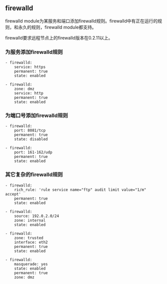 ## firewalld

firewalld module为某服务和端口添加firewalld规则。firewalld中有正在运行的规则，和永久的规则，firewalld module都支持。

firewalld要求远程节点上的firewalld版本在0.2.11以上。

### 为服务添加firewalld规则
```
- firewalld:
    service: https
    permanent: true
    state: enabled
```

```
- firewalld:
    zone: dmz
    service: http
    permanent: true
    state: enabled
```
### 为端口号添加firewalld规则

```
- firewalld:
    port: 8081/tcp
    permanent: true
    state: disabled
```

```
- firewalld:
    port: 161-162/udp
    permanent: true
    state: enabled
```

### 其它复杂的firewalld规则

```
- firewalld:
    rich_rule: 'rule service name="ftp" audit limit value="1/m" accept'
    permanent: true
    state: enabled
```

```
- firewalld:
    source: 192.0.2.0/24
    zone: internal
    state: enabled
```

```
- firewalld:
    zone: trusted
    interface: eth2
    permanent: true
    state: enabled
```

```
- firewalld:
    masquerade: yes
    state: enabled
    permanent: true
    zone: dmz
```

